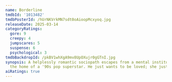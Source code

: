 ```yaml
---
name: Borderline
tmdbId: '1013482'
tmdbPosterId: /hUrNKVrkMN7sdt0oAioopMcxyoq.jpg
releaseDate: 2025-03-14
categoryRatings:
  gore: 9
  creepy: 4
  jumpscares: 5
  suspense: 6
  psychological: 3
tmdbBackdropId: /pkBV1whXgA9mv8UpOXujr0gGTnI.jpg
synopsis: A helplessly romantic sociopath escapes from a mental institution and invades
  the home of a '90s pop superstar. He just wants to be loved; she just wants to survive.
aiRatings: true
---
```


